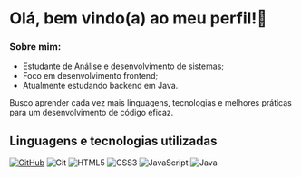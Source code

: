 
# Olá, bem vindo(a) ao meu perfil!👋

### Sobre mim:
<!-- Sou estudante de Análise e desenvolvimento de sistemas. Com foco em Desenvolvimento Frontend, busco aprender cada vez mais tecnologias e habilidades para um desenvolvimento eficaz. Apesar do foco no frontend, no momento estou aprendendo desenvolvimento backend em Java. -->

+ Estudante de Análise e desenvolvimento de sistemas;
+ Foco em desenvolvimento frontend;
+ Atualmente estudando backend em Java.

Busco aprender cada vez mais linguagens, tecnologias e melhores práticas para um desenvolvimento de código eficaz.
## Linguagens e tecnologias utilizadas
[![GitHub](https://img.shields.io/badge/GitHub-100000?style=for-the-badge&logo=github&logoColor=white)](https://github.com/heloabrantessb)
![Git](https://img.shields.io/badge/GIT-E44C30?style=for-the-badge&logo=git&logoColor=white)
![HTML5](https://img.shields.io/badge/HTML5-E34F26?style=for-the-badge&logo=html5&logoColor=white)
![CSS3](https://img.shields.io/badge/CSS3-1572B6?style=for-the-badge&logo=css3&logoColor=white)
![JavaScript](https://img.shields.io/badge/JavaScript-F7DF1E?style=for-the-badge&logo=javascript&logoColor=black) 
![Java](https://img.shields.io/badge/java-%23ED8B00.svg?style=for-the-badge&logo=openjdk&logoColor=white)


